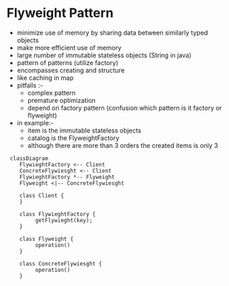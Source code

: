# Flyweight Pattern 
- minimize use of memory by sharing data between similarly typed objects 
- make more efficient use of memory 
- large number of immutable stateless objects (String in java)
- pattern of patterns (utilize factory)
- encompasses creating and structure 
- like caching in map 
- pitfalls :-
  - complex pattern 
  - premature optimization 
  - depend on factory pattern (confusion which pattern is it factory or flyweight)
- in example:-
  - item is the  immutable stateless objects
  - catalog is the FlyweightFactory
  - although there are more than 3 orders the created items is only 3 

```mermaid
 classDiagram
    FlywieghtFactory <-- Client
    ConcreteFlywiesght <-- Client
    FlywieghtFactory *-- Flyweight
    Flyweight <|-- ConcreteFlywiesght
    
    class Client {
    }
    
    class FlywieghtFactory {
         getFlywieght(key);
    }
    
    class Flyweight {
         operation()
    }
    
    class ConcreteFlywiesght {
         operation()
    }
    
```